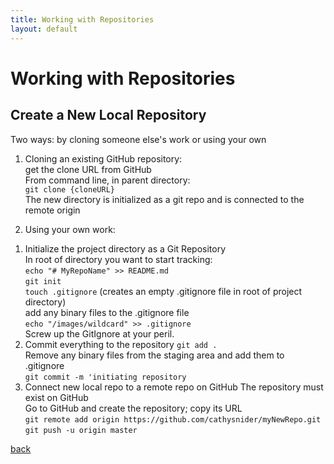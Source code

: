 ```yaml
---
title: Working with Repositories
layout: default
---
```


# Working with Repositories

## Create a New Local Repository

Two ways: by cloning someone else's work or using your own

1. Cloning an existing GitHub repository:<br />
get the clone URL from GitHub<br />
From command line, in parent directory:<br />
```git clone {cloneURL}```<br />
The new directory is initialized as a git repo and is connected to the remote origin<br />

1. Using your own work:<br />
  1) Initialize the project directory as a Git Repository<br />
    In root of directory you want to start tracking:<br />
```echo "# MyRepoName" >> README.md```<br />
```git init```<br />
```touch .gitignore``` (creates an empty .gitignore file in root of project directory)<br />
    add any binary files to the .gitignore file<br />
```echo "/images/wildcard" >> .gitignore```<br />
    Screw up the GitIgnore at your peril.<br />
  1) Commit everything to the repository
```git add .```<br />
  Remove any binary files from the staging area and add them to .gitignore<br />
```git commit -m 'initiating repository```<br />
  1) Connect new local repo to a remote repo on GitHub
  The repository must exist on GitHub<br />
Go to GitHub and create the repository; copy its URL<br />
```git remote add origin https://github.com/cathysnider/myNewRepo.git```<br />
```git push -u origin master```<br />

[back](./)
